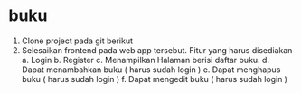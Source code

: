 # buku

1. Clone project pada git berikut
2. Selesaikan frontend pada web app tersebut.
Fitur yang harus disediakan
a. Login
b. Register
c. Menampilkan Halaman berisi daftar buku.
d. Dapat menambahkan buku ( harus sudah login )
e. Dapat menghapus buku ( harus sudah login )
f. Dapat mengedit buku ( harus sudah login ) 
